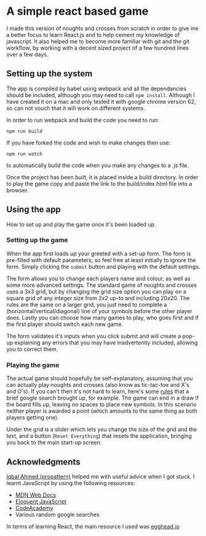 # A simple react based game
I made this version of noughts and crosses from scratch in order to give me a better focus to learn React.js and to help cement my knowledge of javascript. It also helped me to become more familiar with git and the git workflow, by working with a decent sized project of a few hundred lines over a few days.

## Setting up the system
The app is compiled by babel using webpack and all the dependancies should be included, although you may need to call `npm install`. Although I have created it on a mac and only tested it with google chrome version 62, so can not vouch that it will work on different systems.

In order to run webpack and build the code you need to run:
```
npm run build
```

If you have forked the code and wish to make changes then use:
```
npm run watch
```
to automatically build the code when you make any changes to a .js file.

Once the project has been built, it is placed inside a build directory. In order to play the game copy and paste the link to the build/index.html file into a browser.

## Using the app
How to set up and play the game once it's been loaded up.

### Setting up the game
When the app first loads up your greeted with a set-up form. The form is pre-filled with default parameters, so feel free at least initially to ignore the form. Simply clicking the `submit` button and playing with the default settings. 

The form allows you to change each players name and colour, as well as some more advanced settings. The standard game of noughts and crosses uses a 3x3 grid, but by changing the grid size option you can play on a square grid of any integer size from 2x2 up-to and including 20x20. The rules are the same on a larger grid, you just need to complete a (horizontal/vertical/diagonal) line of your symbols before the other player does. Lastly you can choose how many games to play, who goes first and if the first player should switch each new game.

The form validates it's inputs when you click submit and will create a pop-up explaining any errors that you may have inadvertently included, allowing you to correct them.

### Playing the game
The actual game should hopefully be self-explanatory, assuming that you can actually play noughts and crosses (also know as tic-tac-toe and X's and O's). If you can't then it's not hard to learn, here's some [rules](http://www.ubergames.co.uk/noughts-and-crosses-rules.html) that a brief google search brought up, for example. The game can end in a draw if the board fills up, leaving no spaces to place new symbols. In this scenario neither player is awarded a point (which amounts to the same thing as both players getting one).

Under the grid is a slider which lets you change the size of the grid and the text, and a button (`Reset Everything`) that resets the application, bringing you back to the main start-up screen.

## Acknowledgments
[Iqbal Ahmed (propattern)](https://github.com/propattern) helped me with useful advice when I got stuck.
I learnt JavaScript by using the following resources: 
* [MDN Web Docs](https://developer.mozilla.org/en-US/)
* [Eloquent JavaScript](http://eloquentjavascript.net/)
* [CodeAcademy](https://www.codecademy.com/learn/introduction-to-javascript)
* Various random google searches

In terms of learning React, the main resource I used was [egghead.io](https://egghead.io/lessons/react-introduction-to-the-beginner-s-guide-to-reactjs)
